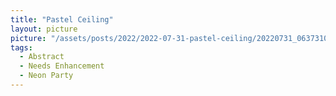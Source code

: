 ```yaml
---
title: "Pastel Ceiling"
layout: picture
picture: "/assets/posts/2022/2022-07-31-pastel-ceiling/20220731_063731018_iOS.jpg"
tags:
  - Abstract
  - Needs Enhancement
  - Neon Party
---
```

